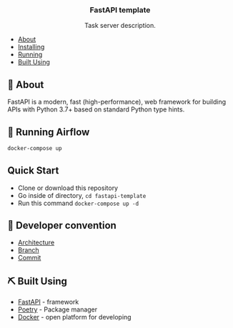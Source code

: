 <h3 align="center">FastAPI template</h3>


<p align="center"> Task server description.
    <br> 
</p>


- [About](#about)
- [Installing](#installing)
- [Running](#deployment)
- [Built Using](#built_using)


## 🧐 About <a name = "about"></a>
FastAPI is a modern, fast (high-performance), web framework for building APIs with Python 3.7+ based on standard Python type hints.

## 🚀 Running Airflow <a name = "deployment"></a>

```bash
docker-compose up
```



## Quick Start
* Clone or download this repository
* Go inside of directory,  `cd fastapi-template`
* Run this command `docker-compose up -d`


## 💭 Developer convention
* [Architecture](/docs/ARCHITECTURE.md)
* [Branch](/docs/BRANCH.md)
* [Commit](/docs/COMMIT.md)


## ⛏️ Built Using <a name = "built_using"></a>
- [FastAPI](https://fastapi.tiangolo.com/) - framework 
- [Poetry](https://python-poetry.org/) - Package manager
- [Docker](https://docs.docker.com/) - open platform for developing
